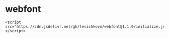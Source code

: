 # webfont

```
<script src="https://cdn.jsdelivr.net/gh/lesichkovm/webfont@1.1.0/initialize.js"></script>
```
